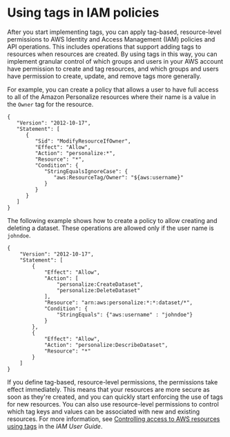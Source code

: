 # Using tags in IAM policies<a name="tags-iam"></a>

After you start implementing tags, you can apply tag\-based, resource\-level permissions to AWS Identity and Access Management \(IAM\) policies and API operations\. This includes operations that support adding tags to resources when resources are created\. By using tags in this way, you can implement granular control of which groups and users in your AWS account have permission to create and tag resources, and which groups and users have permission to create, update, and remove tags more generally\.

For example, you can create a policy that allows a user to have full access to all of the Amazon Personalize resources where their name is a value in the `Owner` tag for the resource\.

```
{
   "Version": "2012-10-17",
   "Statement": [
      {
         "Sid": "ModifyResourceIfOwner",
         "Effect": "Allow",
         "Action": "personalize:*",
         "Resource": "*",
         "Condition": {
            "StringEqualsIgnoreCase": {
               "aws:ResourceTag/Owner": "${aws:username}"
            }
         }
      }
   ]
}
```

The following example shows how to create a policy to allow creating and deleting a dataset\. These operations are allowed only if the user name is `johndoe`\.

```
{
    "Version": "2012-10-17",
    "Statement": [
        {
            "Effect": "Allow",
            "Action": [
                "personalize:CreateDataset",
                "personalize:DeleteDataset"
            ],
            "Resource": "arn:aws:personalize:*:*:dataset/*",
            "Condition": {
                "StringEquals": {"aws:username" : "johndoe"}
            }
        },
        {
            "Effect": "Allow",
            "Action": "personalize:DescribeDataset",
            "Resource": "*"
        }
    ]
}
```

If you define tag\-based, resource\-level permissions, the permissions take effect immediately\. This means that your resources are more secure as soon as they're created, and you can quickly start enforcing the use of tags for new resources\. You can also use resource\-level permissions to control which tag keys and values can be associated with new and existing resources\. For more information, see [Controlling access to AWS resources using tags](https://docs.aws.amazon.com/IAM/latest/UserGuide/access_tags.html) in the *IAM User Guide*\.